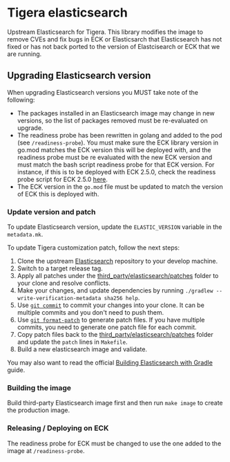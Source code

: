 # Tigera elasticsearch

Upstream Elasticsearch for Tigera. This library modifies the image to remove CVEs and fix bugs in ECK or Elasticsarch that Elasticsearch has not fixed or has not back ported to the version of Elastcisearch or ECK that we are running.

## Upgrading Elasticsearch version

When upgrading Elasticsearch versions you MUST take note of the following:

* The packages installed in an Elasticsearch image may change in new versions, so the list of packages removed must be re-evaluated on upgrade.
* The readiness probe has been rewritten in golang and added to the pod (see `/readiness-probe`). You must make sure the ECK library version in go.mod matches the ECK version this will be deployed with, and the readiness probe must be re evaluated with the new ECK version and must match the bash script readiness probe for that ECK version. For instance, if this is to be deployed with ECK 2.5.0, check the readiness probe script for ECK 2.5.0 [here](https://github.com/elastic/cloud-on-k8s/blob/2.5.0/pkg/controller/elasticsearch/nodespec/readiness_probe.go#L33).
* The ECK version in the `go.mod` file must be updated to match the version of ECK this is deployed with.

### Update version and patch

To update Elasticsearch version, update the `ELASTIC_VERSION` variable in the `metadata.mk`.

To update Tigera customization patch, follow the next steps:

1. Clone the upstream [Elasticsearch](https://github.com/elastic/elasticsearch) repository to your develop machine.
2. Switch to a target release tag.
3. Apply all patches under the [third_party/elasticsearch/patches](/third_party/elasticsearch/patches) folder to your clone and resolve conflicts.
4. Make your changes, and update dependencies by running `./gradlew --write-verification-metadata sha256 help`.
5. Use [`git commit`](https://git-scm.com/docs/git-commit) to commit your changes into your clone. It can be multiple commits and you don't need to push them.
6. Use [`git format-patch`](https://git-scm.com/docs/git-format-patch) to generate patch files. If you have multiple commits, you need to generate one patch file for each commit.
7. Copy patch files back to the [third_party/elasticsearch/patches](/third_party/elasticsearch/patches) folder and update the `patch` lines in `Makefile`.
8. Build a new elasticsearch image and validate.

You may also want to read the official [Building Elasticsearch with Gradle](https://github.com/elastic/elasticsearch/blob/main/BUILDING.md) guide.

### Building the image

Build third-party Elasticsearch image first and then run `make image` to create the production image.

### Releasing / Deploying on ECK

The readiness probe for ECK must be changed to use the one added to the image at `/readiness-probe`.
